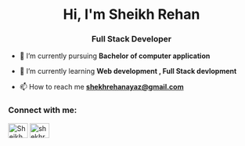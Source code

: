 <h1 align="center">Hi, I'm Sheikh Rehan </h1>
<h3 align="center">Full Stack Developer </h3>

- 🔭 I’m currently pursuing **Bachelor of computer application**

- 🌱 I’m currently learning **Web development , Full Stack devlopment**

- 📫 How to reach me **shekhrehanayaz@gmail.com**

<h3 align="left">Connect with me:</h3>
<p align="left">
<a href="https://www.linkedin.com/in/shekh-r-4b1919258" target="blank"><img align="center" src="https://raw.githubusercontent.com/rahuldkjain/github-profile-readme-generator/master/src/images/icons/Social/linked-in-alt.svg" alt="Sheikh rehan" height="30" width="40" /></a>
<a href="https://instagram.com/its.rehanofficials?igshid=OGQ5ZDc2ODk2ZA==" target="blank"><img align="center" src="https://raw.githubusercontent.com/rahuldkjain/github-profile-readme-generator/master/src/images/icons/Social/instagram.svg" alt="shekhrehan7" height="30" width="40" /></a>
</p>
